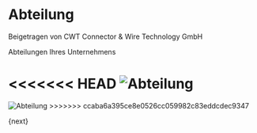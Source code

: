 # Abteilung
<span class="text-muted contributed-by">Beigetragen von CWT Connector & Wire Technology GmbH</span>

Abteilungen Ihres Unternehmens

<<<<<<< HEAD
<img class="screenshot" alt="Abteilung" src="/docs/assets/img/human-resources/department.png">
=======
<img class="screenshot" alt="Abteilung" src="{{docs_base_url}}/assets/img/human-resources/department.png">
>>>>>>> ccaba6a395ce8e0526cc059982c83eddcdec9347

{next}
